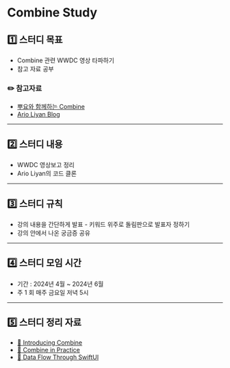 # Combine Study
## 1️⃣ 스터디 목표
- Combine 관련 WWDC 영상 타파하기
- 참고 자료 공부

### ✏️ 참고자료
- [뿌요와 함께하는 Combine](https://admitted-peripheral-8ed.notion.site/Combine-c33cd5c227b7488f87a563c227fbc4a1)
- [Ario Liyan Blog](https://blog.stackademic.com/custom-publishers-in-combine-part-1-a207813eba3e)


---

## 2️⃣ 스터디 내용
- WWDC 영상보고 정리
- Ario Liyan의 코드 클론

---
## 3️⃣ 스터디 규칙
-   강의 내용을 간단하게 발표 - 키워드 위주로 돌림판으로 발표자 정하기
-  강의 안에서 나온 궁금증 공유
---
## 4️⃣ 스터디 모임 시간

- 기간 :  2024년 4월 ~ 2024년 6월
- 주 1 회 매주 금요일 저녁 5시
---
## 5️⃣ 스터디 정리 자료
- [💛 Introducing Combine](https://saber-bobcat-047.notion.site/Introducing-Combine-a7b13ff9306840b0a45b81f1965039b4?pvs=4)
- [💛 Combine in Practice](https://saber-bobcat-047.notion.site/Combine-in-Practice-278d23d81d0e4891af5db65d591f5d4d?pvs=4)
- [💛 Data Flow Through SwiftUI](https://saber-bobcat-047.notion.site/Data-Flow-Through-SwiftUI-cd4d84787f7a4adfb189ef05291d9aae?pvs=4)
